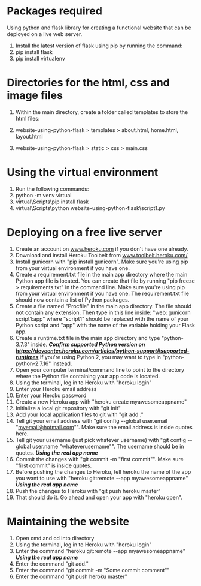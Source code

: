 # Packages required
Using python and flask library for creating a functional website that can be deployed on a live web server.

1. Install the latest version of flask using pip by running the command:
2. pip install flask
3. pip install virtualenv


# Directories for the html, css and image files
1. Within the main directory, create a folder called templates to store the html files:

2. website-using-python-flask > templates > about.html, home.html, layout.html

3. website-using-python-flask > static > css > main.css

# Using the virtual environment
1. Run the following commands:
2. python -m venv virtual
3. virtual\Scripts\pip install flask
4. virtual\Scripts\python website-using-python-flask\script1.py

# Deploying on a free live server
1. Create an account on www.heroku.com if you don't have one already.
2. Download and install Heroku Toolbelt from www.toolbelt.heroku.com/
3. Install gunicorn with "pip install gunicorn". Make sure you're using pip from your virtual environment if you have one.
4. Create a requirement.txt file in the main app directory where the main Python app file is located. You can create that file by running "pip freeze > requirements.txt" in the command line. Make sure you're using pip from your virtual environment if you have one. The requirement.txt file should now contain a list of Python packages.
5. Create a file named "Procfile" in the main app directory. The file should not contain any extension. Then type in this line inside: "web: gunicorn script1:app" where "script1" should be replaced with the name of your Python script and "app" with the name of the variable holding your Flask app.
6. Create a runtime.txt file in the main app directory and type "python-3.7.3" inside.
***Confirm supported Python version on https://devcenter.heroku.com/articles/python-support#supported-runtimes***
If you're using Python 2, you may want to type in "python-python-2.7.16" instead.
7. Open your computer terminal/command line to point to the directory where the Python file containing your app code is located.
8. Using the terminal, log in to Heroku with "heroku login"
9. Enter your Heroku email address
10. Enter your Heroku password
11. Create a new Heroku app with "heroku create myawesomeappname"
17. Initialize a local git repository with "git init"
18. Add your local application files to git with "git add ."
19. Tell git your email address with "git config --global user.email "myemail@hotmail.com"". Make sure the email address is inside quotes here. 
20. Tell git your username (just pick whatever username) with "git config --global user.name "whateverusername"". The username should be in quotes. ***Using the real app name***
21. Commit the changes with "git commit -m "first commit"". Make sure "first commit" is inside quotes.
22. Before pushing the changes to Heroku, tell heroku the name of the app you want to use with "heroku git:remote --app myawesomeappname" ***Using the real app name***
23. Push the changes to Heroku with "git push heroku master"
26. That should do it. Go ahead and open your app with "heroku open".

# Maintaining the website
1. Open cmd and cd into directory
2. Using the terminal, log in to Heroku with "heroku login"
3. Enter the command "heroku git:remote --app myawesomeappname" ***Using the real app name***
4. Enter the command "git add."
5. Enter the command "git commit -m "Some commit comment""
6. Enter the command "git push heroku master"
